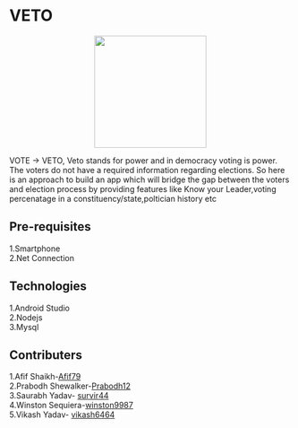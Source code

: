 # VETO

<p align="center">
  <img width=200px src="https://user-images.githubusercontent.com/46529129/54484115-a8b81f80-4885-11e9-92ee-a064acc0c71e.png">
 </p>
 
VOTE -> VETO, Veto stands for power and in democracy voting is power. The voters do not have a required information regarding elections. So here is an approach to build an app which will bridge the gap between the voters and election process by providing features like Know your Leader,voting percenatage in a constituency/state,poltician history etc

**Pre-requisites**
--
1.Smartphone  
2.Net Connection

**Technologies**
--
1.Android Studio  
2.Nodejs  
3.Mysql  

**Contributers**
--
1.Afif Shaikh-[Afif79](https://github.com/Afif79)      
2.Prabodh Shewalker-[Prabodh12](https://github.com/Prabodh12)   
3.Saurabh Yadav- [survir44](https://github.com/survir44)   
4.Winston Sequiera-[winston9987](https://github.com/winston9987)    
5.Vikash Yadav- [vikash6464](https://github.com/Vikash6464)  
